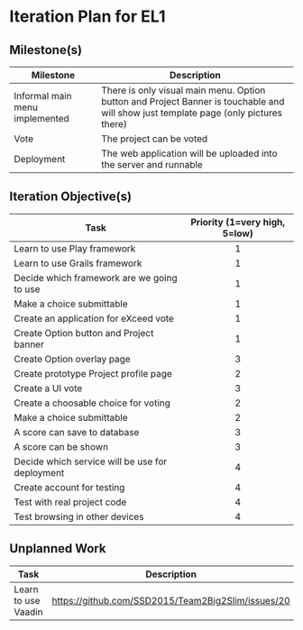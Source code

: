 # Iteration Plan for EL1

## Milestone(s)

| Milestone | Description |
|-----------|-----------------------------------------|
| Informal main menu implemented | There is only visual main menu. Option button and Project Banner is touchable and will show just template page (only pictures there) |
| Vote | The project can be voted |
| Deployment | The web application will be uploaded into the server and runnable |

## Iteration Objective(s)

| Task | Priority (1=very high, 5=low) |
|------------------------|:-----------------------------:|
| Learn to use Play framework | 1 |
| Learn to use Grails framework | 1 |
| Decide which framework are we going to use | 1 |
| Make a choice submittable | 1 |
| Create an application for eXceed vote | 1 |
| Create Option button and Project banner | 1 |
| Create Option overlay page | 3 |
| Create prototype Project profile page | 2 |
| Create a UI vote | 3 |
| Create a choosable choice for voting | 2 |
| Make a choice submittable | 2 |
| A score can save to database | 3 |
| A score can be shown | 3 |
| Decide which service will be use for deployment | 4 |
| Create account for testing | 4 |
| Test with real project code | 4 |
| Test browsing in other devices | 4 |


## Unplanned Work
| Task | Description |
|------|:-----------:|
| Learn to use Vaadin | https://github.com/SSD2015/Team2Big2Slim/issues/20 |


